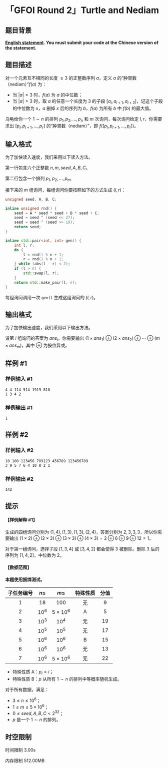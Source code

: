 # 「GFOI Round 2」Turtle and Nediam

## 题目背景

**[English statement](https://www.luogu.com.cn/problem/T533511). You must submit your code at the Chinese version of the statement.**

## 题目描述

对一个元素互不相同的长度 $\ge 3$ 的正整数序列 $a$，定义 $a$ 的“肿胃数（nediam）”$f(a)$ 为：

- 当 $|a| = 3$ 时，$f(a)$ 为 $a$ 的中位数；
- 当 $|a| > 3$ 时，取 $a$ 的任意一个长度为 $3$ 的子段 $[a_i, a_{i + 1}, a_{i + 2}]$，记这个子段的中位数为 $x$，$a$ 删掉 $x$ 后的序列为 $b$，$f(a)$ 为所有 $b$ 中 $f(b)$ 的最大值。

乌龟给你一个 $1 \sim n$ 的排列 $p_1, p_2, \ldots, p_n$ 和 $m$ 次询问，每次询问给定 $l, r$，你需要求出 $[p_l, p_{l + 1}, \ldots, p_r]$ 的“肿胃数（nediam）”，即 $f([p_l, p_{l + 1}, \ldots, p_r])$。

## 输入格式

为了加快读入速度，我们采用以下读入方法。

第一行包含六个正整数 $n, m, seed, A, B, C$。

第二行包含一个排列 $p_1, p_2, \ldots, p_n$。

接下来的 $m$ 组询问，每组询问你要按照如下的方式生成 $(l, r)$：

```cpp
unsigned seed, A, B, C;

inline unsigned rnd() {
	seed = A * seed * seed + B * seed + C;
	seed = seed ^ (seed << 27);
	seed = seed ^ (seed >> 19);
	return seed;
}

inline std::pair<int, int> gen() {
	int l, r;
	do {
		l = rnd() % n + 1;
		r = rnd() % n + 1;
	} while (abs(l - r) < 2);
	if (l > r) {
		std::swap(l, r);
	}
	return std::make_pair(l, r);
}
```

每组询问调用一次 `gen()` 生成这组询问的 $(l, r)$。

## 输出格式

为了加快输出速度，我们采用以下输出方法。

设第 $i$ 组询问的答案为 $ans_i$，你需要输出 $(1 \times ans_1) \oplus (2 \times ans_2) \oplus \cdots \oplus (m \times ans_m)$，其中 $\oplus$ 为按位异或。

## 样例 #1

### 样例输入 #1

```
4 4 114 514 1919 810
1 3 4 2
```

### 样例输出 #1

```
1
```

## 样例 #2

### 样例输入 #2

```
10 100 123456 789123 456789 123456789
3 9 5 7 6 4 10 8 2 1
```

### 样例输出 #2

```
142
```

## 提示

#### 【样例解释 #1】

生成的四组询问分别为 $(1, 4), (1, 3), (1, 3), (2, 4)$，答案分别为 $2, 3, 3, 3$，所以你需要输出 $(1 \times 2) \oplus (2 \times 3) \oplus (3 \times 3) \oplus (4 \times 3) = 2 \oplus 6 \oplus 9 \oplus 12 = 1$。

对于第一组询问，选择子段 $[1, 3, 4]$ 或 $[3, 4, 2]$ 都会使得 $3$ 被删除。删除 $3$ 后的序列为 $[1, 4, 2]$，中位数为 $2$。

#### 【数据范围】

**本题使用捆绑测试。**

| 子任务编号 | $n \le$ | $m \le$ | 特殊性质 | 分值 |
| :-: | :-: | :-: | :-: | :-: |
| $1$ | $18$ | $100$ | 无 | $9$ |
| $2$ | $10^6$ | $5 \times 10^6$ | A | $5$ |
| $3$ | $10^3$ | $10^4$ | 无 | $19$ |
| $4$ | $10^5$ | $10^5$ | 无 | $17$ |
| $5$ | $10^6$ | $10^6$ | B | $15$ |
| $6$ | $10^6$ | $10^6$ | 无 | $13$ |
| $7$ | $10^6$ | $5 \times 10^6$ | 无 | $22$ |

- 特殊性质 A：$p_i = i$；
- 特殊性质 B：$p$ 从所有 $1 \sim n$ 的排列中等概率随机生成。

对于所有数据，满足：

- $3 \le n \le 10^6$；
- $1 \le m \le 5 \times 10^6$；
- $0 \le seed, A, B, C < 2^{32}$；
- $p$ 是一个 $1 \sim n$ 的排列。

## 时空限制



时间限制
3.00s

内存限制
512.00MB
